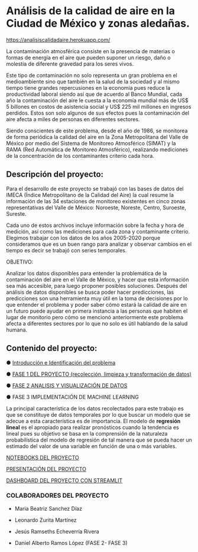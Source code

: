 # Análisis de la calidad de aire en la Ciudad de México y zonas aledañas.

  

https://analisiscalidadaire.herokuapp.com/


La contaminación atmosférica consiste en la presencia de materias o formas de energía en el aire que pueden suponer un riesgo, daño o molestia de diferente gravedad para los seres vivos.

Este tipo de contaminación no solo representa un gran problema en el medioambiente sino que también en la salud de la sociedad y al mismo tiempo tiene grandes repercusiones en la economía pues reduce la productividad laboral siendo así que de acuerdo al Banco Mundial, cada año la contaminación del aire le cuesta a la economía mundial más de US$ 5 billones en costos de asistencia social y US$ 225 mil millones en ingresos perdidos. Estos son solo algunos de sus efectos pues la contaminación del aire afecta a miles de personas en diferentes sectores.


Siendo conscientes de este problema, desde el año de 1986, se monitorea de forma periódica la calidad del aire en la Zona Metropolitana del Valle de México por medio del Sistema de Monitoreo Atmosférico (SIMAT) y la RAMA (Red Automática de Monitoreo Atmosférico), realizando mediciones de la concentración de los contaminantes criterio cada hora.

## Descripción del proyecto:

Para el desarrollo de este proyecto se trabajó con las bases de datos del IMECA (Índice Metropolitano de la Calidad del Aire) la cual resume la información de las 34 estaciones de monitoreo existentes en cinco zonas representativas del Valle de México: Noroeste, Noreste, Centro, Suroeste, Sureste.

Cada uno de estos archivos incluye información sobre la fecha y hora de medición, así como las mediciones para cada zona y contaminante criterio. Elegimos trabajar con los datos de los años 2005-2020 porque consideramos que es un buen rango para analizar y observar cambios en el tiempo es decir se trabajó con series temporales.

OBJETIVO:

Analizar los datos disponibles para entender la problemática de la contaminación del aire en el Valle de México, y hacer que esta información sea más accesible, para luego proponer posibles soluciones. Después del análisis de datos disponibles se busca poder hacer predicciones, las predicciones son una herramienta muy útil en la toma de decisiones por lo que entender el problema y poder saber cómo estará la calidad de aire en un futuro puede ayudar en primera instancia a las personas que habiten el lugar de monitorio pero cómo se mencionó anteriormente este problema afecta a diferentes sectores por lo que no solo es útil hablando de la salud humana.


## Contenido del proyecto:  

● [Introducción e Identificación del problema ](https://github.com/BettySanchez7/Proyecto_AnalisisDatosConPython/blob/main/docs/Introduccion.md)
  

● [FASE 1 DEL PROYECTO (recolección, limpieza y transformación de datos)](https://github.com/BettySanchez7/Analisis_Calidad_AireCDMX_Python)

  

● [FASE 2 ANALISIS Y VISUALIZACIÓN DE DATOS](https://github.com/BettySanchez7/AirDataMx/tree/main/docs/MODULO4)

  

● FASE 3 IMPLEMENTACIÓN DE MACHINE LEARNING

La principal característica de los datos recolectados para este trabajo es que se constituye de datos temporales por lo que buscar un modelo que se adecue a esta característica es de importancia. El modelo de **regresión lineal** es el apropiado para realizar pronósticos cuando la tendencia es lineal pues su objetivo se basa en la comprensión de la naturaleza probabilística del modelo de regresión de tal manera que se pueda hacer un estimado del valor de una variable en función de una o más variables.

[NOTEBOOKS DEL PROYECTO](https://github.com/BettySanchez7/AirDataMx/tree/main/Notebooks/MODULO5)

[PRESENTACIÓN DEL PROYECTO]()

  

[DASHBOARD DEL PROYECTO CON STREAMLIT](https://analisiscalidadaire.herokuapp.com/)

  
  

### COLABORADORES DEL PROYECTO

  

- Maria Beatriz Sanchez Díaz

- Leonardo Zurita Martínez

- Jesús Ramseths Echeverría Rivera

- Daniel Alberto Ramos López (FASE 2- FASE 3)
